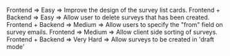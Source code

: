 Frontend            => Easy      => Improve the design of the survey list cards.
Frontend + Backend  => Easy      => Allow user to delete surveys that has been created.
Frontend + Backend  => Medium    => Allow users to specify the "from" field on survey emails.
Frontend            => Medium    => Allow client side sorting of surveys.
Frontend + Backend  => Very Hard => Allow surveys to be created in 'draft mode'